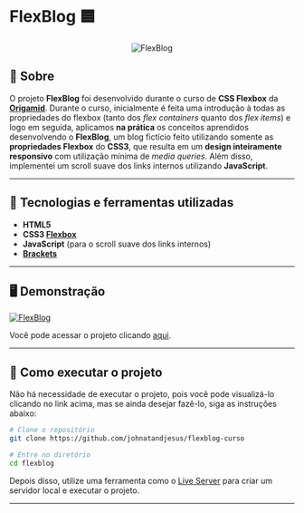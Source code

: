 # FlexBlog 🟦

<p align="center">
<img src="https://i.imgur.com/6Dx5SPF.png" alt="FlexBlog" title="FlexBlog">
</p>

## 📖 Sobre

O projeto **FlexBlog** foi desenvolvido durante o curso de **CSS Flexbox** da **[Origamid](https://origamid.com)**. Durante o curso, inicialmente é feita uma introdução à todas as propriedades do flexbox (tanto dos _flex containers_ quanto dos _flex items_) e logo em seguida, aplicamos **na prática** os conceitos aprendidos desenvolvendo o **FlexBlog**, um blog fictício feito utilizando somente as **propriedades Flexbox** do **CSS3**, que resulta em um **design inteiramente responsivo** com utilização mínima de _media queries_. Além disso, implementei um scroll suave dos links internos utilizando **JavaScript**.

---

## 🚀 Tecnologias e ferramentas utilizadas

- **HTML5**
- **CSS3 [Flexbox](https://developer.mozilla.org/pt-BR/docs/Web/CSS/CSS_Flexible_Box_Layout/Conceitos_Basicos_do_Flexbox)**
- **JavaScript** (para o scroll suave dos links internos)
- **[Brackets](http://brackets.io/)**

---

## 🖥️ Demonstração

[![FlexBlog](https://i.imgur.com/DIdmfIb.png "Clique para acessar o projeto")](johnatandjesus.github.io/flexblog-curso/ "Clique para acessar o projeto")

Você pode acessar o projeto clicando [aqui](johnatandjesus.github.io/flexblog-curso/).

---

## 🔧 Como executar o projeto

Não há necessidade de executar o projeto, pois você pode visualizá-lo clicando no link acima, mas se ainda desejar fazê-lo, siga as instruções abaixo:

```bash
# Clone o repositório
git clone https://github.com/johnatandjesus/flexblog-curso

# Entre no diretório
cd flexblog
```

Depois disso, utilize uma ferramenta como o [Live Server](https://marketplace.visualstudio.com/items?itemName=ritwickdey.LiveServer) para criar um servidor local e executar o projeto.

---
